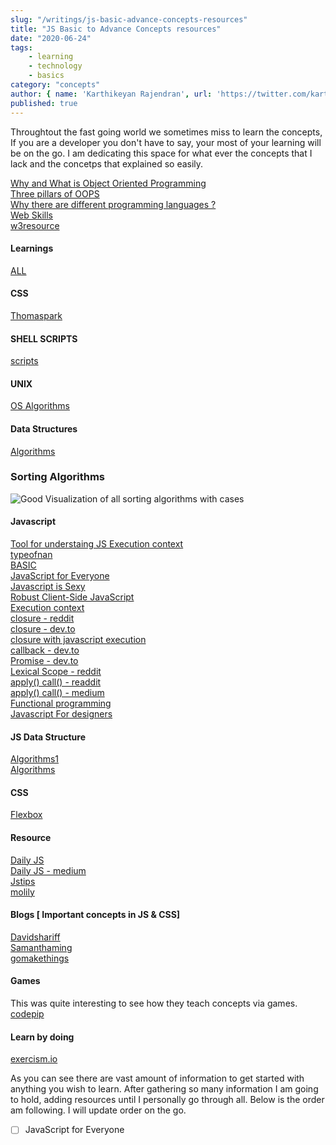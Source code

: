 ```yaml
---
slug: "/writings/js-basic-advance-concepts-resources"
title: "JS Basic to Advance Concepts resources"
date: "2020-06-24"
tags: 
    - learning
    - technology
    - basics
category: "concepts"
author: { name: 'Karthikeyan Rajendran', url: 'https://twitter.com/karthik_dot_js' }
published: true
---
```


Throughtout the fast going world we sometimes miss to learn the concepts, If you are a developer you don't have to say, your most of your learning will be on the go. I am dedicating this space for what ever the concepts that I lack and the concetps that explained so easily.

[Why and What is Object Oriented Programming](https://www.reddit.com/r/learnprogramming/comments/wzkaq/explain_object_oriented_programming_to_me_like_im/) \
[Three pillars of OOPS](https://www.reddit.com/r/explainlikeimfive/comments/j65jo/eli5_the_three_pillars_of_objectoriented/) \
[Why there are different programming languages ?](https://www.reddit.com/r/explainlikeimfive/comments/26kikm/eli5_the_difference_in_programming_languages/) \
[Web Skills](https://andreasbm.github.io/web-skills/)\
[w3resource](https://www.w3resource.com/index.php)

#### Learnings
[ALL](https://github.com/MadhavBahlMD/A-to-Z-Resources-for-Students)

#### CSS
[Thomaspark](https://thomaspark.co/)

#### SHELL SCRIPTS
[scripts](https://github.com/MadhavBahlMD/shebang-everything)

#### UNIX
[OS Algorithms](https://github.com/MadhavBahlMD/OperatingSystem-Algorithms)

#### Data Structures
[Algorithms](https://github.com/MadhavBahlMD/al-go-rithms)

### Sorting Algorithms
![Good Visualization of all sorting algorithms with cases](https://i.stack.imgur.com/iRxob.gif)

#### Javascript
[Tool for understaing JS Execution context](http://www.pythontutor.com/javascript.html)\
[typeofnan](https://typeofnan.dev/)\
[BASIC](https://developer.mozilla.org/en-US/docs/Learn/JavaScript/First_steps/What_is_JavaScript#A_high-level_definition) \
[JavaScript for Everyone](https://github.com/Asabeneh/JavaScript-for-Everyone) \
[Javascript is Sexy](https://javascriptissexy.com/) \
[Robust Client-Side JavaScript](https://molily.de/robust-javascript/#introduction) \
[Execution context](http://davidshariff.com/blog/what-is-the-execution-context-in-javascript/)\
[closure - reddit](https://www.reddit.com/r/csELI5/comments/1q1eh8/eli5_closures/) \
[closure - dev.to](https://dev.to/inidaname/explain-closures-to-me-like-i-am-five-2il) \
[closure with javascript execution](https://medium.com/dailyjs/i-never-understood-javascript-closures-9663703368e8) \
[callback - dev.to](https://dev.to/rupeshgoud/explain-callback-like-im-five-chp) \
[Promise - dev.to](https://dev.to/joshichinmay/explain-javascript-promises-like-i-am-five-2lp4) \
[Lexical Scope - reddit](https://www.reddit.com/r/learnjavascript/comments/6p6bzy/what_is_lexical_scope_in_javascript/) \
[apply() call() - readdit](https://www.reddit.com/r/learnprogramming/comments/4tvgq6/eli5_apply_and_call_in_javascript/) \
[apply() call() - medium](https://medium.com/@owenyangg/javascript-call-apply-and-bind-explained-to-a-total-noob-63f146684564) \
[Functional programming](https://medium.com/dailyjs/javascript-interview-question-what-is-functional-programming-5aff8cba19e1)\
[Javascript For designers](http://jsfordesigners.davemart.in/#get-started)

#### JS Data Structure
[Algorithms1](https://github.com/jeantimex/javascript-problems-and-solutions#data-structures) \
[Algorithms](https://github.com/trekhleb/javascript-algorithms)

#### CSS
[Flexbox](https://flexboxfroggy.com/)

#### Resource
[Daily JS](https://github.com/MadhavBahlMD/dailyjs) \
[Daily JS - medium](https://medium.com/dailyjs)\
[Jstips](https://www.jstips.co/) \
[molily](https://molily.de/)

#### Blogs [ Important concepts in JS & CSS]
[Davidshariff](http://davidshariff.com/blog/) \
[Samanthaming](https://medium.com/@samanthaming)\
[gomakethings](https://gomakethings.com/articles/)

#### Games
This was quite interesting to see how they teach concepts via games.\
[codepip](https://codepip.com/)

#### Learn by doing
[exercism.io](https://exercism.io/tracks/javascript)

As you can see there are vast amount of information to get started with anything you wish to learn. After gathering so many information I am going to hold, adding resources until I personally go through all. Below is the order am following. I will update order on the go.

- [ ] JavaScript for Everyone